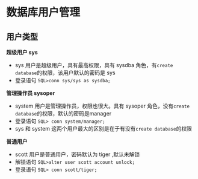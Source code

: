 # 数据库用户管理

## 用户类型

**超级用户 sys**

- sys 用户是超级用户，具有最高权限，具有 sysdba 角色，有`create database`的权限，该用户默认的密码是 sys
- 登录语句 `SQL>conn sys/sys as sysdba;`



**管理操作员 sysoper**

- system 用户是管理操作员，权限也很大。具有 sysoper 角色，没有`create database`的权限，默认的密码是manager
- 登录语句 `SQL> conn system/manager;`
- sys 和 system 这两个用户最大的区别是在于有没有`create database`的权限



**普通用户**

- scott 用户是普通用户，密码默认为 tiger ,默认未解锁
- 解锁语句 `SQL>alter user scott account unlock;`
- 登录语句 `SQL> conn scott/tiger;`


